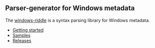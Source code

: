 ## Parser-generator for Windows metadata

The [windows-riddle](https://crates.io/crates/windows-riddle) is a syntax parsing library for Windows metadata.

* [Getting started](https://kennykerr.ca/rust-getting-started/)
* [Samples](https://github.com/microsoft/windows-rs/tree/master/crates/samples)
* [Releases](https://github.com/microsoft/windows-rs/releases)

